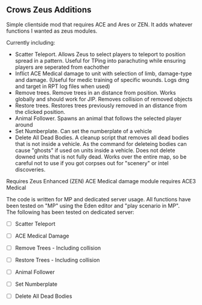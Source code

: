 ## Crows Zeus Additions

Simple clientside mod that requires ACE and Ares or ZEN. It adds whatever functions I wanted as zeus modules. 

Currently including:

* Scatter Teleport. Allows Zeus to select players to teleport to position spread in a pattern. Useful for TPing into parachuting while ensuring players are seperated from eachother 
* Inflict ACE Medical damage to unit with selection of limb, damage-type and damage. (Useful for medic training of specific wounds. Logs dmg and target in RPT log files when used)
* Remove trees. Remove trees in an distance from position. Works globally and should work for JIP. Removes collision of removed objects
* Restore trees. Restores trees previously removed in an distance from the clicked position.
* Animal Follower. Spawns an animal that follows the selected player around
* Set Numberplate. Can set the numberplate of a vehicle
* Delete All Dead Bodies. A cleanup script that removes all dead bodies that is not inside a vehicle. As the command for deleteing bodies can cause "ghosts" if used on units inside a vehicle. Does not delete downed units that is not fully dead. Works over the entire map, so be careful not to use if you got corpses out for "scenery" or intel discoveries. 

Requires Zeus Enhanced (ZEN)
ACE Medical damage module requires ACE3 Medical

The code is written for MP and dedicated server usage. All functions have been tested on "MP" using the Eden editor and "play scenario in MP".    
The following has been tested on dedicated server:

- [ ] Scatter Teleport
- [ ] ACE Medical Damage
- [ ] Remove Trees - Including collision
- [ ] Restore Trees - Including collision
- [ ] Animal Follower
- [ ] Set Numberplate
- [ ] Delete All Dead Bodies

